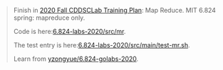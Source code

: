 > Finish in [2020 Fall CDDSCLab Training Plan](https://github.com/CDDSCLab/training-plan): Map Reduce. MIT 6.824 spring: mapreduce only.
> 
> Code is here:[6.824-labs-2020/src/mr](https://github.com/IcePigZDB/6.824-labs-2020/tree/main/src/mr). 
> 
> The test entry is here:[6.824-labs-2020/src/main/test-mr.sh](https://github.com/IcePigZDB/6.824-labs-2020/blob/main/src/main/test-mr.sh). 
> 
> Learn from [yzongyue/6.824-golabs-2020](https://github.com/yzongyue/6.824-golabs-2020).
